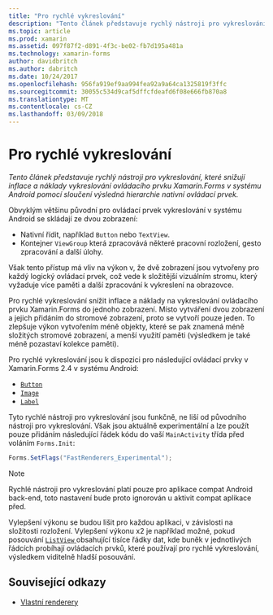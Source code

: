 ```yaml
---
title: "Pro rychlé vykreslování"
description: "Tento článek představuje rychlý nástroji pro vykreslování, které snižují inflace a náklady vykreslování ovládacího prvku Xamarin.Forms v systému Android pomocí sloučení výsledná hierarchie nativní ovládací prvek."
ms.topic: article
ms.prod: xamarin
ms.assetid: 097f87f2-d891-4f3c-be02-fb7d195a481a
ms.technology: xamarin-forms
author: davidbritch
ms.author: dabritch
ms.date: 10/24/2017
ms.openlocfilehash: 956fa919ef9aa994fea92a9a64ca1325819f3ffc
ms.sourcegitcommit: 30055c534d9caf5dffcfdeafd6f08e666fb870a8
ms.translationtype: MT
ms.contentlocale: cs-CZ
ms.lasthandoff: 03/09/2018
---
```

# <a name="fast-renderers"></a>Pro rychlé vykreslování

_Tento článek představuje rychlý nástroji pro vykreslování, které snižují inflace a náklady vykreslování ovládacího prvku Xamarin.Forms v systému Android pomocí sloučení výsledná hierarchie nativní ovládací prvek._

Obvyklým většinu původní pro ovládací prvek vykreslování v systému Android se skládají ze dvou zobrazení:

- Nativní řídit, například `Button` nebo `TextView`.
- Kontejner `ViewGroup` která zpracovává některé pracovní rozložení, gesto zpracování a další úlohy.

Však tento přístup má vliv na výkon v, že dvě zobrazení jsou vytvořeny pro každý logický ovládací prvek, což vede k složitější vizuálním stromu, který vyžaduje více paměti a další zpracování k vykreslení na obrazovce.

Pro rychlé vykreslování snížit inflace a náklady na vykreslování ovládacího prvku Xamarin.Forms do jednoho zobrazení. Místo vytváření dvou zobrazení a jejich přidáním do stromové zobrazení, proto se vytvoří pouze jeden. To zlepšuje výkon vytvořením méně objekty, které se pak znamená méně složitých stromové zobrazení, a menší využití paměti (výsledkem je také méně pozastaví kolekce paměti).

Pro rychlé vykreslování jsou k dispozici pro následující ovládací prvky v Xamarin.Forms 2.4 v systému Android:

- [`Button`](https://developer.xamarin.com/api/type/Xamarin.Forms.Button/)
- [`Image`](https://developer.xamarin.com/api/type/Xamarin.Forms.Image/)
- [`Label`](https://developer.xamarin.com/api/type/Xamarin.Forms.Label/)

Tyto rychlé nástroji pro vykreslování jsou funkčně, ne liší od původního nástroji pro vykreslování. Však jsou aktuálně experimentální a lze použít pouze přidáním následující řádek kódu do vaší `MainActivity` třída před voláním `Forms.Init`:

```csharp
Forms.SetFlags("FastRenderers_Experimental");
```

> [!NOTE]
> Rychlé nástroji pro vykreslování platí pouze pro aplikace compat Android back-end, toto nastavení bude proto ignorován u aktivit compat aplikace před.

Vylepšení výkonu se budou lišit pro každou aplikaci, v závislosti na složitosti rozložení. Vylepšení výkonu x2 je například možné, pokud posouvání [ `ListView` ](https://developer.xamarin.com/api/type/Xamarin.Forms.ListView/) obsahující tisíce řádky dat, kde buněk v jednotlivých řádcích probíhají ovládacích prvků, které používají pro rychlé vykreslování, výsledkem viditelně hladší posouvání.


## <a name="related-links"></a>Související odkazy

- [Vlastní renderery](~/xamarin-forms/app-fundamentals/custom-renderer/index.md)
